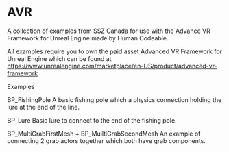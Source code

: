 # AVR
A collection of examples from SSZ Canada for use with the Advance VR Framework for Unreal Engine made by Human Codeable.

All examples require you to own the paid asset Advanced VR Framework for Unreal Engine which can be found at
https://www.unrealengine.com/marketplace/en-US/product/advanced-vr-framework


Examples

BP_FishingPole
  A basic fishing pole which a physics connection holding the lure at the end of the line.
  
BP_Lure
  Basic lure to connect to the end of the fishing pole.
  
BP_MultiGrabFirstMesh + BP_MuiltiGrabSecondMesh
  An example of connecting 2 grab actors together which both have grab components.
 
